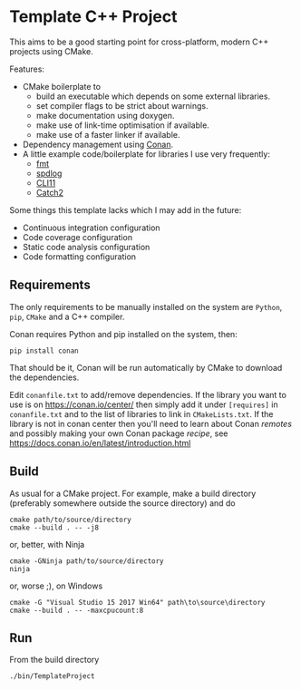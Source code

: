 # Template C++ Project

This aims to be a good starting point for cross-platform, modern C++ projects using CMake.

Features:
- CMake boilerplate to
  - build an executable which depends on some external libraries.
  - set compiler flags to be strict about warnings.
  - make documentation using doxygen.
  - make use of link-time optimisation if available.
  - make use of a faster linker if available.
- Dependency management using [Conan](https://conan.io/).
- A little example code/boilerplate for libraries I use very frequently:
  - [fmt](https://github.com/fmtlib/fmt)
  - [spdlog](https://github.com/gabime/spdlog)
  - [CLI11](https://github.com/CLIUtils/CLI11)
  - [Catch2](https://github.com/catchorg/Catch2)

Some things this template lacks which I may add in the future:
- Continuous integration configuration
- Code coverage configuration
- Static code analysis configuration
- Code formatting configuration

## Requirements

The only requirements to be manually installed on the system are `Python`, `pip`, `CMake` and a C++ compiler.

Conan requires Python and pip installed on the system, then:
```
pip install conan
```

That should be it, Conan will be run automatically by CMake to download the dependencies.

Edit `conanfile.txt` to add/remove dependencies.
If the library you want to use is on https://conan.io/center/ then simply add it under `[requires]` in
`conanfile.txt` and to the list of libraries to link in `CMakeLists.txt`. If the library is not in conan center
then you'll need to learn about Conan _remotes_ and possibly making your own Conan package _recipe_, see
https://docs.conan.io/en/latest/introduction.html

## Build

As usual for a CMake project.
For example, make a build directory (preferably somewhere outside the source directory) and do
```
cmake path/to/source/directory
cmake --build . -- -j8
```
or, better, with Ninja
```
cmake -GNinja path/to/source/directory
ninja
```

or, worse ;), on Windows
```
cmake -G "Visual Studio 15 2017 Win64" path\to\source\directory
cmake --build . -- -maxcpucount:8
```

## Run

From the build directory
```
./bin/TemplateProject
```
